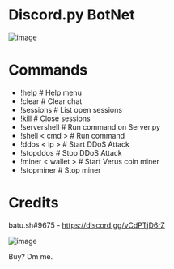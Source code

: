 # Discord.py BotNet
![image](https://user-images.githubusercontent.com/104208624/200583461-146005fc-d2aa-4baf-9a71-babebc985633.png)

# Commands
* !help                   # Help menu
* !clear                  # Clear chat
* !sessions               # List open sessions
* !kill                   # Close sessions
* !servershell            # Run command on Server.py
* !shell < cmd >            # Run command
* !ddos < ip >       # Start DDoS Attack
* !stopddos               # Stop DDoS Attack
* !miner < wallet >         # Start Verus coin miner
* !stopminer              # Stop miner

# Credits
batu.sh#9675 - https://discord.gg/vCdPTjD6rZ

![image](https://user-images.githubusercontent.com/104208624/200583657-3bda94b6-8921-48d0-8ae1-226c3625c64a.png)

Buy? Dm me.
